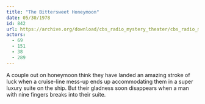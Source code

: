 ```yaml
---
title: "The Bittersweet Honeymoon"
date: 05/30/1978
id: 842
url: https://archive.org/download/cbs_radio_mystery_theater/cbs_radio_mystery_theater-0801-0850.zip/cbs_radio_mystery_theater-0801-0850%2Fcbsrmt_0842_the_bittersweet_honeymoon.mp3
actors:
  - 69
  - 151
  - 38
  - 289
---
```

A couple out on honeymoon think they have landed an amazing stroke of luck when a cruise-line mess-up ends up accommodating them in a super luxury suite on the ship. But their gladness soon disappears when a man with nine fingers breaks into their suite.